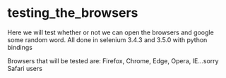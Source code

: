 # testing_the_browsers
Here we will test whether or not we can open the browsers and google some random word. All done in selenium 3.4.3 and 3.5.0 with python bindings

Browsers that will be tested are: Firefox, Chrome, Edge, Opera, IE...sorry Safari users
